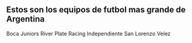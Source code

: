 ## Estos son los equipos de futbol mas grande de Argentina

Boca Juniors
River Plate
Racing
Independiente
San Lorenzo
Velez